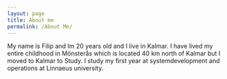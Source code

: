 ```yaml
---
layout: page
title: About me
permalink: /About Me/
---
```

My name is Filip and Im 20 years old and I live in Kalmar. I have lived my entire childhood in Mönsterås which is located 40 km north of Kalmar but I moved to Kalmar to Study. I study my first year at systemdevelopment and operations at Linnaeus university. 